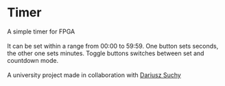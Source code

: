 # Timer
A simple timer for FPGA
<br><br>
It can be set within a range from 00:00 to 59:59. One button sets seconds, the other one sets minutes. Toggle buttons switches between set and countdown mode.
<br><br>
A university project made in collaboration with <a href="https://github.com/suchydariusz/">Dariusz Suchy</a>
